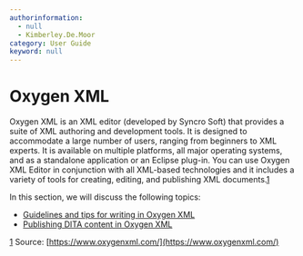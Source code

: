 ```yaml
---
authorinformation:
  - null
  - Kimberley.De.Moor
category: User Guide
keyword: null
---
```


# Oxygen XML

Oxygen XML is an XML editor \(developed by Syncro Soft\) that provides a suite of XML authoring and development tools. It is designed to accommodate a large number of users, ranging from beginners to XML experts. It is available on multiple platforms, all major operating systems, and as a standalone application or an Eclipse plug-in. You can use Oxygen XML Editor in conjunction with all XML-based technologies and it includes a variety of tools for creating, editing, and publishing XML documents.[1](./#fntarg_1)

In this section, we will discuss the following topics:

* [Guidelines and tips for writing in Oxygen XML](to_guidelines_and_tips_oxygen_xml/)
* [Publishing DITA content in Oxygen XML](to_publishing_dita_content/)

[1](./#fnsrc_1) Source: [https://www.oxygenxml.com/](https://www.oxygenxml.com/)

